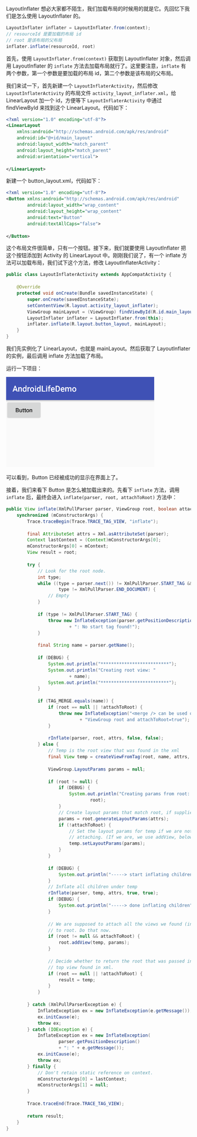 LayoutInflater 想必大家都不陌生，我们加载布局的时候用的就是它。先回忆下我们是怎么使用 LayoutInflater 的。

```java
LayoutInflater inflater = LayoutInflater.from(context);
// resourceId 是要加载的布局 id
// root 是该布局的父布局
inflater.inflate(resourceId, root)
```

首先，使用 `LayoutInflater.from(context)` 获取到 LayoutInflater 对象，然后调用 LayoutInflater 的 `inflate` 方法去加载布局就行了。这里要注意，`inflate` 有两个参数，第一个参数是要加载的布局 id，第二个参数是该布局的父布局。

我们来试一下，首先新建一个 `LayoutInflaterActivity`，然后修改 `LayoutInflaterActivity` 的布局文件 `activity_layout_inflater.xml`，给 LinearLayout 加一个 id，方便等下  `LayoutInflaterActivity` 中通过 findViewById 来找到这个 LinearLayout。代码如下：

```xml
<?xml version="1.0" encoding="utf-8"?>
<LinearLayout
    xmlns:android="http://schemas.android.com/apk/res/android"
    android:id="@+id/main_layout"
    android:layout_width="match_parent"
    android:layout_height="match_parent"
    android:orientation="vertical">

</LinearLayout>
```

新建一个 button_layout.xml，代码如下：

```xml
<?xml version="1.0" encoding="utf-8"?>
<Button xmlns:android="http://schemas.android.com/apk/res/android"
        android:layout_width="wrap_content"
        android:layout_height="wrap_content"
        android:text="Button"
        android:textAllCaps="false">

</Button>
```

这个布局文件很简单，只有一个按钮。接下来，我们就要使用 LayoutInflater 把这个按钮添加到 Activity 的 LinearLayout 中。刚刚我们说了，有一个 inflate 方法可以加载布局，我们试下这个方法，修改 LayoutInflaterActivity：

```java
public class LayoutInflaterActivity extends AppCompatActivity {

    @Override
    protected void onCreate(Bundle savedInstanceState) {
        super.onCreate(savedInstanceState);
        setContentView(R.layout.activity_layout_inflater);
        ViewGroup mainLayout = (ViewGroup) findViewById(R.id.main_layout);
        LayoutInflater inflater = LayoutInflater.from(this);
        inflater.inflate(R.layout.button_layout, mainLayout);
    }
}
```

我们先实例化了 LinearLayout，也就是 mainLayout。然后获取了 LayoutInflater 的实例，最后调用 inflate 方法加载了布局。

运行一下项目：

![](https://raw.githubusercontent.com/shadowwingz/AndroidLife/master/art/LayoutInflater%E6%BA%90%E7%A0%81%E8%A7%A3%E6%9E%90/1.png)

可以看到，Button 已经被成功的显示在界面上了。

接着，我们来看下 Button 是怎么被加载出来的。先看下 `inflate` 方法，调用 `inflate` 后，最终会进入 `inflate(parser, root, attachToRoot)` 方法中：

```java
public View inflate(XmlPullParser parser, ViewGroup root, boolean attachToRoot) {
    synchronized (mConstructorArgs) {
        Trace.traceBegin(Trace.TRACE_TAG_VIEW, "inflate");

        final AttributeSet attrs = Xml.asAttributeSet(parser);
        Context lastContext = (Context)mConstructorArgs[0];
        mConstructorArgs[0] = mContext;
        View result = root;

        try {
            // Look for the root node.
            int type;
            while ((type = parser.next()) != XmlPullParser.START_TAG &&
                    type != XmlPullParser.END_DOCUMENT) {
                // Empty
            }

            if (type != XmlPullParser.START_TAG) {
                throw new InflateException(parser.getPositionDescription()
                        + ": No start tag found!");
            }

            final String name = parser.getName();
            
            if (DEBUG) {
                System.out.println("**************************");
                System.out.println("Creating root view: "
                        + name);
                System.out.println("**************************");
            }

            if (TAG_MERGE.equals(name)) {
                if (root == null || !attachToRoot) {
                    throw new InflateException("<merge /> can be used only with a valid "
                            + "ViewGroup root and attachToRoot=true");
                }

                rInflate(parser, root, attrs, false, false);
            } else {
                // Temp is the root view that was found in the xml
                final View temp = createViewFromTag(root, name, attrs, false);

                ViewGroup.LayoutParams params = null;

                if (root != null) {
                    if (DEBUG) {
                        System.out.println("Creating params from root: " +
                                root);
                    }
                    // Create layout params that match root, if supplied
                    params = root.generateLayoutParams(attrs);
                    if (!attachToRoot) {
                        // Set the layout params for temp if we are not
                        // attaching. (If we are, we use addView, below)
                        temp.setLayoutParams(params);
                    }
                }

                if (DEBUG) {
                    System.out.println("-----> start inflating children");
                }
                // Inflate all children under temp
                rInflate(parser, temp, attrs, true, true);
                if (DEBUG) {
                    System.out.println("-----> done inflating children");
                }

                // We are supposed to attach all the views we found (int temp)
                // to root. Do that now.
                if (root != null && attachToRoot) {
                    root.addView(temp, params);
                }

                // Decide whether to return the root that was passed in or the
                // top view found in xml.
                if (root == null || !attachToRoot) {
                    result = temp;
                }
            }

        } catch (XmlPullParserException e) {
            InflateException ex = new InflateException(e.getMessage());
            ex.initCause(e);
            throw ex;
        } catch (IOException e) {
            InflateException ex = new InflateException(
                    parser.getPositionDescription()
                    + ": " + e.getMessage());
            ex.initCause(e);
            throw ex;
        } finally {
            // Don't retain static reference on context.
            mConstructorArgs[0] = lastContext;
            mConstructorArgs[1] = null;
        }

        Trace.traceEnd(Trace.TRACE_TAG_VIEW);

        return result;
    }
}
```